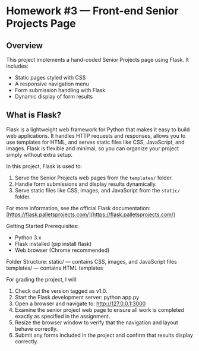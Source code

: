 # Homework #3 — Front-end Senior Projects Page

## Overview
This project implements a hand-coded Senior Projects page using Flask. It includes:
- Static pages styled with CSS
- A responsive navigation menu
- Form submission handling with Flask
- Dynamic display of form results

## What is Flask?

Flask is a lightweight web framework for Python that makes it easy to build web applications. It handles HTTP requests and responses, allows you to use templates for HTML, and serves static files like CSS, JavaScript, and images. Flask is flexible and minimal, so you can organize your project simply without extra setup.  

In this project, Flask is used to:

1. Serve the Senior Projects web pages from the `templates/` folder.
2. Handle form submissions and display results dynamically.
3. Serve static files like CSS, images, and JavaScript from the `static/` folder.

For more information, see the official Flask documentation: [https://flask.palletsprojects.com/](https://flask.palletsprojects.com/)


Getting Started
Prerequisites:
- Python 3.x
- Flask installed (pip install flask)
- Web browser (Chrome recommended)

Folder Structure:
static/    — contains CSS, images, and JavaScript files
templates/ — contains HTML templates

For grading the project, I will:
1. Check out the version tagged as v1.0.
2. Start the Flask development server:
   python app.py
3. Open a browser and navigate to:
   http://127.0.0.1:3000
4. Examine the senior project web page to ensure all work is completed exactly as specified in the assignment.
5. Resize the browser window to verify that the navigation and layout behave correctly.
6. Submit any forms included in the project and confirm that results display correctly.
